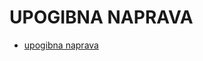 UPOGIBNA NAPRAVA
================================================================================

- [upogibna naprava](https://www.youtube.com/watch?v=-W5vLmL6dMg)
